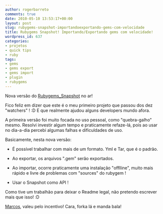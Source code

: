 ```yaml
---
author: rogerbarreto
comments: true
date: 2010-05-10 13:53:17+00:00
layout: post
slug: rubygems-snapshot-importandoexportando-gems-com-velocidade
title: Rubygems Snapshot! Importando/Exportando gems com velocidade!
wordpress_id: 637
categories:
- projetos
- quick tips
- ruby
tags:
- gems
- gems export
- gems import
- plugin
- rubygems
---
```


Nova versão do [Rubygems_Snapshot](http://github.com/rogerleite/rubygems_snapshot) no ar!

Fico feliz em dizer que este é o meu primeiro projeto que passou dos dez "watchers" ! :D E que realmente ajudou alguns developers mundo afora.

A primeira versão foi muito focada no uso pessoal, como "quebra-galho" mesmo. Resolvi investir algum tempo e praticamente refaze-lá, pois ao usar no dia-a-dia percebi algumas falhas e dificuldades de uso.

Basicamente, nesta nova versão:

- É possível trabalhar com mais de um formato. Yml e Tar, que é o padrão.

- Ao exportar, os arquivos ".gem" serão exportados.

- Ao importar, ocorre praticamente uma instalação "offlline", muito mais rápido e livre de problemas com "sources" do rubygem !

- Usar o Snapshot como API !

Como tive um trabalhão para deixar o Readme legal, não pretendo escrever mais que isso! :D

[Marcos](http://github.com/nofxx), valeu pelo incentivo! Cara, forka lá e manda bala!
